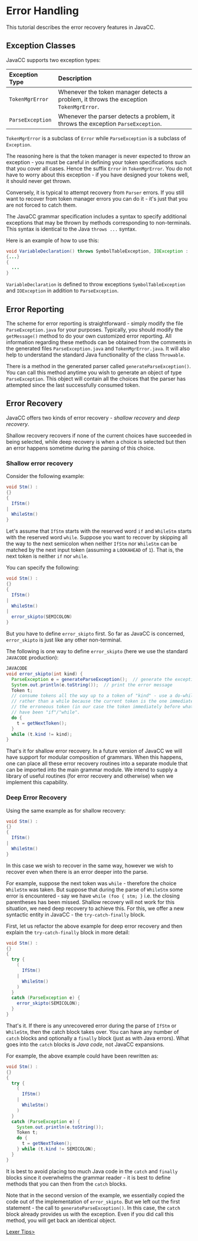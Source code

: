 # Error Handling

This tutorial describes the error recovery features in JavaCC.


## Exception Classes

JavaCC supports two exception types:

| Exception Type | Description |
| :---           | :---        |
| `TokenMgrError` | Whenever the token manager detects a problem, it throws the exception `TokenMgrError`. |
| `ParseException` | Whenever the parser detects a problem, it throws the exception `ParseException`. |

`TokenMgrError` is a subclass of `Error` while `ParseException` is a subclass of `Exception`.

The reasoning here is that the token manager is never expected to throw an exception - you must be careful in defining your token specifications such that you cover all cases. Hence the suffix `Error` in `TokenMgrError`. You do not have to worry about this exception - if you have designed your tokens well, it should never get thrown.

Conversely, it is typical to attempt recovery from `Parser` errors. If you still want to recover from token manager errors you can do it - it's just that you are not forced to catch them.

The JavaCC grammar specification includes a syntax to specify additional exceptions that may be thrown by methods corresponding to non-terminals. This syntax is identical to the Java `throws ...` syntax.

Here is an example of how to use this:

```java
void VariableDeclaration() throws SymbolTableException, IOException :
{...}
{
  ...
}
```

`VariableDeclaration` is defined to throw exceptions `SymbolTableException` and `IOException` in addition to `ParseException`.

## Error Reporting

The scheme for error reporting is straightforward - simply modify the file `ParseException.java` for your purposes. Typically, you should modify the `getMessage()` method to do your own customized error reporting. All information regarding these methods can be obtained from the comments in the generated files `ParseException.java` and `TokenMgrError.java`. It will also help to understand the standard Java functionality of the class `Throwable`.

There is a method in the generated parser called `generateParseException()`. You can call this method anytime you wish to generate an object of type `ParseException`. This object will contain all the choices that the parser has attempted since the last successfully consumed token.

## Error Recovery

JavaCC offers two kinds of error recovery - *shallow recovery* and *deep recovery*.

Shallow recovery recovers if none of the current choices have succeeded in being selected, while deep recovery is when a choice is selected but then an error happens sometime during the parsing of this choice.

### Shallow error recovery

Consider the following example:

```java
void Stm() :
{}
{
  IfStm()
|
  WhileStm()
}
```

Let's assume that `IfStm` starts with the reserved word `if` and `WhileStm` starts with the reserved word `while`. Suppose you want to recover by skipping all the way to the next semicolon when neither `IfStm` nor `WhileStm` can be matched by the next input token (assuming a `LOOKAHEAD` of `1`). That is, the next token is neither `if` nor `while`.

You can specify the following:

```java
void Stm() :
{}
{
  IfStm()
|
  WhileStm()
|
  error_skipto(SEMICOLON)
}
```

But you have to define `error_skipto` first. So far as JavaCC is concerned, `error_skipto` is just like any other non-terminal.

The following is one way to define `error_skipto` (here we use the standard `JAVACODE` production):

```java
JAVACODE
void error_skipto(int kind) {
  ParseException e = generateParseException();  // generate the exception object
  System.out.println(e.toString());  // print the error message
  Token t;
  // consume tokens all the way up to a token of "kind" - use a do-while loop
  // rather than a while because the current token is the one immediately before
  // the erroneous token (in our case the token immediately before what should
  // have been "if"/"while".
  do {
    t = getNextToken();
  }
  while (t.kind != kind);
}
```

That's it for shallow error recovery. In a future version of JavaCC we will have support for modular composition of grammars. When this happens, one can place all these error recovery routines into a separate module that can be imported into the main grammar module. We intend to supply a library of useful routines (for error recovery and otherwise) when we implement this capability.

### Deep Error Recovery

Using the same example as for shallow recovery:

```java
void Stm() :
{}
{
  IfStm()
|
  WhileStm()
}
```

In this case we wish to recover in the same way, however we wish to recover even when there is an error deeper into the parse.

For example, suppose the next token was `while` - therefore the choice `WhileStm` was taken. But suppose that during the parse of `WhileStm` some error is encountered - say we have `while (foo { stm; }` i.e. the closing parentheses has been missed. Shallow recovery will not work for this situation, we need deep recovery to achieve this. For this, we offer a new syntactic entity in JavaCC - the `try-catch-finally` block.

First, let us refactor the above example for deep error recovery and then explain the `try-catch-finally` block in more detail:

```java
void Stm() :
{}
{
  try {
    (
      IfStm()
    |
      WhileStm()
    )
  }
  catch (ParseException e) {
    error_skipto(SEMICOLON);
  }
}
```

That's it. If there is any unrecovered error during the parse of `IfStm` or `WhileStm`, then the catch block takes over. You can have any number of `catch` blocks and optionally a `finally` block (just as with Java errors). What goes into the `catch` blocks is *Java code*, not JavaCC expansions.

For example, the above example could have been rewritten as:

```java
void Stm() :
{}
{
  try {
    (
      IfStm()
    |
      WhileStm()
    )
  }
  catch (ParseException e) {
    System.out.println(e.toString());
    Token t;
    do {
      t = getNextToken();
    } while (t.kind != SEMICOLON);
  }
}
```

It is best to avoid placing too much Java code in the `catch` and `finally` blocks since it overwhelms the grammar reader - it is best to define methods that you can then from the `catch` blocks.

Note that in the second version of the example, we essentially copied the code out of the implementation of `error_skipto`. But we left out the first statement - the call to `generateParseException()`. In this case, the `catch` block already provides us with the exception. Even if you did call this method, you will get back an identical object.

<section class="nextButton"><a href="lexer-tips.md">Lexer Tips></a></section>
